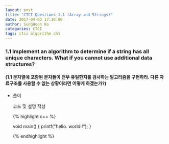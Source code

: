 ```yaml
---
layout: post
title: "CTCI Questions 1.1 (Array and Strings)"
date: 2017-04-03 17:10:00
author: SungHoon Ko
categories: CTCI
tags: ctci algorithm ch1
---
```


### 1.1 Implement an algorithm to determine if a string has all unique characters. What if you cannot use additional data structures?
#### (1.1 문자열에 포함된 문자들이 전부 유일한지를 검사하는 알고리즘을 구현하라. 다른 자료구조를 사용할 수 없는 상황이라면 어떻게 하겠는가?)

- 풀이

  코드 및 설명 작성

  {% highlight c++ %}

  void main() {
    printf("hello. world!!");
  }
  
  {% endhighlight %}
